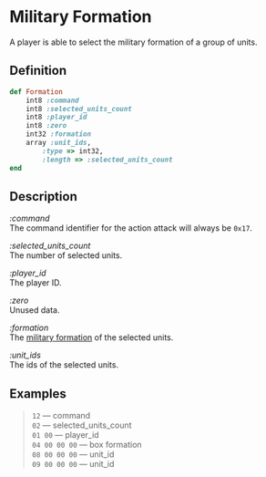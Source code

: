 # Military Formation

A player is able to select the military formation of a group of units.

## Definition

```ruby
def Formation
	int8 :command 
	int8 :selected_units_count
	int8 :player_id
	int8 :zero
	int32 :formation
	array :unit_ids,
		:type => int32,
		:length => :selected_units_count
end
```

## Description

*:command*  
The command identifier for the action attack will always be `0x17`.

*:selected_units_count*  
The number of selected units.

*:player_id*  
The player ID.

*:zero*  
Unused data.

*:formation*  
The [military formation](../../constants/Military%20Formations.md) of the selected units. 

*:unit_ids*  
The ids of the selected units.

## Examples

>`12` &mdash; command  
>`02` &mdash; selected_units_count  
>`01 00` &mdash; player_id  
>`04 00 00 00` &mdash; box formation  
>`08 00 00 00` &mdash; unit_id  
>`09 00 00 00` &mdash; unit_id
